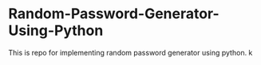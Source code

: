 # Random-Password-Generator-Using-Python

This is repo for implementing random password generator using python.
k
